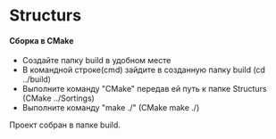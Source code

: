 # Structurs

#### Сборка в CMake
+ Создайте папку build в удобном месте
+ В командной строке(cmd) зайдите в созданную папку build (cd ../build)
+ Выполните команду "СMake" передав ей путь к папке Structurs (CMake ../Sortings)
+ Выполните команду "make ./" (CMake make ./)

Проект собран в папке build.
